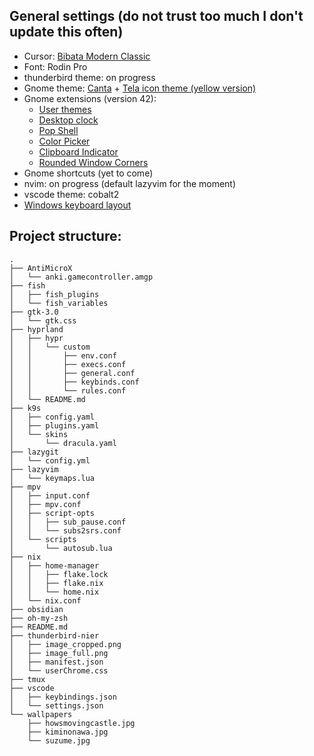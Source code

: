 ## General settings (do not trust too much I don't update this often)

- Cursor: [Bibata Modern Classic](https://github.com/ful1e5/Bibata_Cursor)
- Font: Rodin Pro
- thunderbird theme: on progress
- Gnome theme: [Canta](https://github.com/vinceliuice/Canta-theme) + [Tela icon theme (yellow version)](https://github.com/vinceliuice/Tela-icon-theme)
- Gnome extensions (version 42):
  - [User themes](https://extensions.gnome.org/extension/19/user-themes/)
  - [Desktop clock](https://extensions.gnome.org/extension/5156/desktop-clock/)
  - [Pop Shell](https://github.com/pop-os/shell)
  - [Color Picker](https://extensions.gnome.org/extension/3396/color-picker/)
  - [Clipboard Indicator](https://extensions.gnome.org/extension/779/clipboard-indicator/)
  - [Rounded Window Corners](https://extensions.gnome.org/extension/5237/rounded-window-corners/)
- Gnome shortcuts (yet to come)
- nvim: on progress (default lazyvim for the moment)
- vscode theme: cobalt2
- [Windows keyboard layout](https://github.com/thomasfaingnaert/win-us-intl-altgr)

## Project structure:

```
.
├── AntiMicroX
│   └── anki.gamecontroller.amgp
├── fish
│   ├── fish_plugins
│   └── fish_variables
├── gtk-3.0
│   └── gtk.css
├── hyprland
│   ├── hypr
│   │   └── custom
│   │       ├── env.conf
│   │       ├── execs.conf
│   │       ├── general.conf
│   │       ├── keybinds.conf
│   │       └── rules.conf
│   └── README.md
├── k9s
│   ├── config.yaml
│   ├── plugins.yaml
│   └── skins
│       └── dracula.yaml
├── lazygit
│   └── config.yml
├── lazyvim
│   └── keymaps.lua
├── mpv
│   ├── input.conf
│   ├── mpv.conf
│   ├── script-opts
│   │   ├── sub_pause.conf
│   │   └── subs2srs.conf
│   └── scripts
│       └── autosub.lua
├── nix
│   ├── home-manager
│   │   ├── flake.lock
│   │   ├── flake.nix
│   │   └── home.nix
│   └── nix.conf
├── obsidian
├── oh-my-zsh
├── README.md
├── thunderbird-nier
│   ├── image_cropped.png
│   ├── image_full.png
│   ├── manifest.json
│   └── userChrome.css
├── tmux
├── vscode
│   ├── keybindings.json
│   └── settings.json
└── wallpapers
    ├── howsmovingcastle.jpg
    ├── kiminonawa.jpg
    └── suzume.jpg
```
